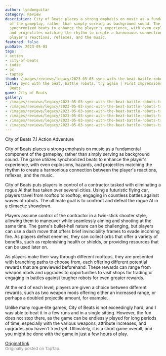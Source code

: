```yaml
---
author: lyndonguitar
category: Review
description: City of Beats places a strong emphasis on music as a fundamental component
  of the gameplay, rather than simply serving as background sound. The game utilizes
  synchronized beats to enhance the player's experience, with even explosions, hazards,
  and projectiles matching the rhythm to create a harmonious connection between the
  player's reactions, reflexes, and the music.
featured: false
pubDate: 2023-05-03
tags:
- action
- city-of-beats
- indie
- pc
- taptap
thumb: /images/reviews/legacy/2023-05-03-sync-with-the-beat-battle-robots-try-again--first-impressions---city-of-beats-0.avif
title: Sync with the beat, battle robots, try again | First Impressions - City of
  Beats
game: City of Beats
gallery:
- /images/reviews/legacy/2023-05-03-sync-with-the-beat-battle-robots-try-again--first-impressions---city-of-beats-0.avif
- /images/reviews/legacy/2023-05-03-sync-with-the-beat-battle-robots-try-again--first-impressions---city-of-beats-1.avif
- /images/reviews/legacy/2023-05-03-sync-with-the-beat-battle-robots-try-again--first-impressions---city-of-beats-2.avif
- /images/reviews/legacy/2023-05-03-sync-with-the-beat-battle-robots-try-again--first-impressions---city-of-beats-3.avif
- /images/reviews/legacy/2023-05-03-sync-with-the-beat-battle-robots-try-again--first-impressions---city-of-beats-4.avif
- /images/reviews/legacy/2023-05-03-sync-with-the-beat-battle-robots-try-again--first-impressions---city-of-beats-5.avif
---
```

City of Beats
7.1
Action
Adventure

City of Beats places a strong emphasis on music as a fundamental component of the gameplay, rather than simply serving as background sound. The game utilizes synchronized beats to enhance the player's experience, with even explosions, hazards, and projectiles matching the rhythm to create a harmonious connection between the player's reactions, reflexes, and the music.

City of Beats puts players in control of a contractor tasked with eliminating a rogue AI that has taken over several cities. Using a futuristic flying car, players travel from rooftop to rooftop, engaging in countless battles against waves of robots. The ultimate goal is to confront and defeat the rogue AI in a climactic showdown.

Players assume control of the contractor in a twin-stick shooter style, allowing them to maneuver while seamlessly aiming and shooting at the same time. The game's bullet-hell nature can be challenging, but players can use a dash move that offers brief invincibility frames to evade incoming fire. As players defeat enemies, they can collect orbs that offer a variety of benefits, such as replenishing health or shields, or providing resources that can be used later on.

As players make their way through different rooftops, they are presented with branching paths to choose from, each offering different potential rewards that are previewed beforehand. These rewards can range from weapon mods and upgrades to opportunities to visit shops for trading or engaging in battles against tougher robots for even greater rewards.

At the end of each level, players are given a choice between different rewards, such as two weapon mods offering either an increased range, or perhaps a doubled projectile amount, for example.

Unlike many rogue-lite games, City of Beats is not exceedingly hard, and I was able to beat it in a few runs and in a single sitting. However, the fun does not stop there, as the game can be endlessly played for long periods of time, especially with the various weapons, attribute increases, and upgrades you haven’t tried yet. Ultimately, it is a short game overall, and you might be done with the game in just a few hours of play.

[Original link](https://www.taptap.io/post/5322572)<br><span style="font-size: 0.95em; color: #888;">Originally posted on TapTap.</span>